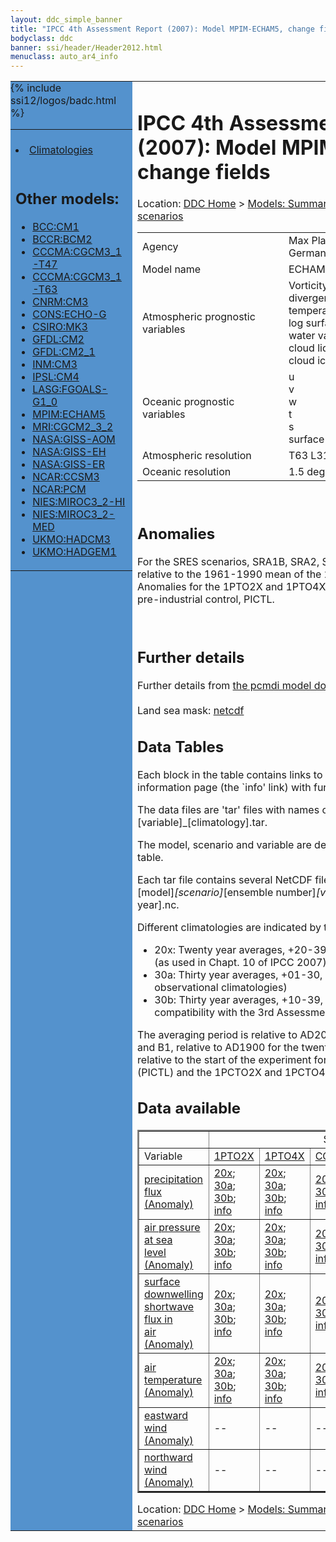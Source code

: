 ```yaml
---
layout: ddc_simple_banner
title: "IPCC 4th Assessment Report (2007): Model MPIM-ECHAM5, change fields"
bodyclass: ddc
banner: ssi/header/Header2012.html
menuclass: auto_ar4_info
---
```



<table width="100%" border="0" cellspacing="0" cellpadding="0" style="border-collapse: collapse;">
<tr style="margin:0;padding:0;border:0;">
<td style="margin:0;padding:0;border:0;height:1pt;width:150pt;background:#5492CD;" valign="top" >

<div id="lh-col2" class="auto_ar4_info">
<table class="menumain" bgcolor="#5492CD" cellspacing="0" width="100%" border="0">
<tr><td>

<br/>
<li><a href="model-MPIM-ECHAM5.html">Climatologies</a></li><br/>

<h2> Other models:</h2>
<ul>
<li><a href="model-BCC-CM1-change.html">BCC:CM1</a></li>
<li><a href="model-BCCR-BCM2-change.html">BCCR:BCM2</a></li>
<li><a href="model-CCCMA-CGCM3_1-T47-change.html">CCCMA:CGCM3_1-T47</a></li>
<li><a href="model-CCCMA-CGCM3_1-T63-change.html">CCCMA:CGCM3_1-T63</a></li>
<li><a href="model-CNRM-CM3-change.html">CNRM:CM3</a></li>
<li><a href="model-CONS-ECHO-G-change.html">CONS:ECHO-G</a></li>
<li><a href="model-CSIRO-MK3-change.html">CSIRO:MK3</a></li>
<li><a href="model-GFDL-CM2-change.html">GFDL:CM2</a></li>
<li><a href="model-GFDL-CM2_1-change.html">GFDL:CM2_1</a></li>
<li><a href="model-INM-CM3-change.html">INM:CM3</a></li>
<li><a href="model-IPSL-CM4-change.html">IPSL:CM4</a></li>
<li><a href="model-LASG-FGOALS-G1_0-change.html">LASG:FGOALS-G1_0</a></li>
<li><a href="model-MPIM-ECHAM5-change.html">MPIM:ECHAM5</a></li>
<li><a href="model-MRI-CGCM2_3_2-change.html">MRI:CGCM2_3_2</a></li>
<li><a href="model-NASA-GISS-AOM-change.html">NASA:GISS-AOM</a></li>
<li><a href="model-NASA-GISS-EH-change.html">NASA:GISS-EH</a></li>
<li><a href="model-NASA-GISS-ER-change.html">NASA:GISS-ER</a></li>
<li><a href="model-NCAR-CCSM3-change.html">NCAR:CCSM3</a></li>
<li><a href="model-NCAR-PCM-change.html">NCAR:PCM</a></li>
<li><a href="model-NIES-MIROC3_2-HI-change.html">NIES:MIROC3_2-HI</a></li>
<li><a href="model-NIES-MIROC3_2-MED-change.html">NIES:MIROC3_2-MED</a></li>
<li><a href="model-UKMO-HADCM3-change.html">UKMO:HADCM3</a></li>
<li><a href="model-UKMO-HADGEM1-change.html">UKMO:HADGEM1</a></li>
</ul>

</td></tr> 
{% include ssi12/logos/badc.html %}
</table>
</div>
</td>
<td><h1>IPCC 4th Assessment Report (2007): Model MPIM-ECHAM5, change fields</h1>

<!-- Breadcrumb1 -->
<div id="breadcrumb1" align="left">
Location: <a href="/index.html">DDC Home</a> > <a href="/sim/gcm_clim/">Models: Summary Data</a>
> <a href="/sim/gcm_clim/SRES_AR4/index.html">AR4 (2007): SRES scenarios</a>
</div>
<!-- End of Breadcrumb1 --><table class="meta-data-table">
<tr>
     <td class="meta-table-col1">Agency</td><td> Max Planck Institute for Meteorology, Germany</td>
</tr>
<tr>
     <td class="meta-table-col1">Model name</td><td> ECHAM5/MPI-OM</td>
</tr>
<tr>
     <td class="meta-table-col1">Atmospheric prognostic variables</td><td> Vorticity<br/>
 divergence<br/>
 temperature<br/>
 log surface pressure<br/>
 water vapor<br/>
 cloud liquid water<br/>
 cloud ice</td>
</tr>
<tr>
     <td class="meta-table-col1">Oceanic prognostic variables</td><td> u<br/>
 v<br/>
 w<br/>
 t<br/>
 s<br/>
 surface elevation</td>
</tr>
<tr>
     <td class="meta-table-col1">Atmospheric resolution</td><td>  T63 L31</td>
</tr>
<tr>
     <td class="meta-table-col1">Oceanic resolution</td><td> 1.5 deg, L40</td>
</tr>
</table>
<br/>

<h2>Anomalies</h2>

For the SRES scenarios, SRA1B, SRA2, SRB1, anomalies are calculated relative to
the 1961-1990 mean of the 20th century simulation, 20C3M. Anomalies for the
1PTO2X and 1PTO4X scenarios are relative to the pre-industrial control, PICTL.

<br/>
<h2>Further details</h2>
    Further details from <a href="http://www-pcmdi.llnl.gov/ipcc/model_documentation/ipcc_model_documentation.php">
          the pcmdi model documentation page</a>
<br/>
<br/>Land sea mask: <a href="/cgi-bin/downl/ar4_nc/sftlf/MPEH5_sftlf.nc">netcdf</a><br/>
<h2> Data Tables</h2>

Each block in the table contains links to one or more data files and
to one information page (the `info' link) with further information.
<p/>

The data files are 'tar' files with names of the form
[model]_[scenario]_[variable]_[climatology].tar.
<p/>

The model, scenario and variable are determined by the position in
the table.
<p/>

Each tar file contains several NetCDF files with names of the form:
[model]_[scenario]_[ensemble number]_[variable]_[start-year]-[end-year].nc.
<p/>

Different climatologies are indicated by the links within each table entry.
<ul>
<li>20x: Twenty year averages, +20-39, +46-65, +80-99, +180-199 (as used in Chapt. 10 of IPCC 2007)</li>
<li>30a: Thirty year averages, +01-30, +31-60, +61-90 (as used in the observational climatologies)</li>
<li>30b: Thirty year averages, +10-39, +40-69, +70-99 (for compatibility with the 3rd Assessment Report)</li>
</ul>
The averaging period is relative to AD2000 for SRES scenarios A1B, A2 and B1,
relative to AD1900 for the twentieth century run (20C3M) and relative to the
start of the experiment for the pre-industrial control (PICTL) and the
1PCTO2X and 1PCTO4X runs.
<p/>

<h2>Data available</h2>

<table class="data-table"  border="2">
<tr><td></td>
<td colspan="6" align="center">Scenario</td>
</tr>
<tr><td>Variable</td>
      <td><a href="scenario-1PTO2X-change.html">1PTO2X</a></td>
      <td><a href="scenario-1PTO4X-change.html">1PTO4X</a></td>
      <td><a href="scenario-COMMIT-change.html">COMMIT</a></td>
      <td><a href="scenario-SRA1B-change.html">SRA1B</a></td>
      <td><a href="scenario-SRA2-change.html">SRA2</a></td>
      <td><a href="scenario-SRB1-change.html">SRB1</a></td>
</tr>
<tr><td class="data-table-col1"><a href="var-precipitation_flux-change.html">precipitation<br/> flux (Anomaly)</a></td>
      <td class="data-table-item">
      <a href="/cgi-bin/downl/ar4_nc/pr-change/MPEH5_1PTO2X_pr-change_oc20x.tar">20x</a>;
      <a href="/cgi-bin/downl/ar4_nc/pr-change/MPEH5_1PTO2X_pr-change_oc30a.tar">30a</a>;
      <a href="/cgi-bin/downl/ar4_nc/pr-change/MPEH5_1PTO2X_pr-change_oc30b.tar">30b</a>;
      <a href="/ar4/info/MPIM-ECHAM5_1PTO2X_pr.html">info</a></td>
      <td class="data-table-item">
      <a href="/cgi-bin/downl/ar4_nc/pr-change/MPEH5_1PTO4X_pr-change_oc20x.tar">20x</a>;
      <a href="/cgi-bin/downl/ar4_nc/pr-change/MPEH5_1PTO4X_pr-change_oc30a.tar">30a</a>;
      <a href="/cgi-bin/downl/ar4_nc/pr-change/MPEH5_1PTO4X_pr-change_oc30b.tar">30b</a>;
      <a href="/ar4/info/MPIM-ECHAM5_1PTO4X_pr.html">info</a></td>
      <td class="data-table-item">
      <a href="/cgi-bin/downl/ar4_nc/pr-change/MPEH5_COMMIT_pr-change_c20x.tar">20x</a>;
      <a href="/cgi-bin/downl/ar4_nc/pr-change/MPEH5_COMMIT_pr-change_c30b.tar">30b</a>;
      <a href="/ar4/info/MPIM-ECHAM5_COMMIT_pr.html">info</a></td>
      <td class="data-table-item">
      <a href="/cgi-bin/downl/ar4_nc/pr-change/MPEH5_SRA1B_pr-change_c20x.tar">20x</a>;
      <a href="/cgi-bin/downl/ar4_nc/pr-change/MPEH5_SRA1B_pr-change_c30b.tar">30b</a>;
      <a href="/ar4/info/MPIM-ECHAM5_SRA1B_pr.html">info</a></td>
      <td class="data-table-item">
      <a href="/cgi-bin/downl/ar4_nc/pr-change/MPEH5_SRA2_pr-change_c20x.tar">20x</a>;
      <a href="/cgi-bin/downl/ar4_nc/pr-change/MPEH5_SRA2_pr-change_c30b.tar">30b</a>;
      <a href="/ar4/info/MPIM-ECHAM5_SRA2_pr.html">info</a></td>
      <td class="data-table-item">
      <a href="/cgi-bin/downl/ar4_nc/pr-change/MPEH5_SRB1_pr-change_c20x.tar">20x</a>;
      <a href="/cgi-bin/downl/ar4_nc/pr-change/MPEH5_SRB1_pr-change_c30b.tar">30b</a>;
      <a href="/ar4/info/MPIM-ECHAM5_SRB1_pr.html">info</a></td>
</tr>
<tr><td class="data-table-col1"><a href="var-air_pressure_at_sea_level-change.html">air pressure at sea<br/> level (Anomaly)</a></td>
      <td class="data-table-item">
      <a href="/cgi-bin/downl/ar4_nc/psl-change/MPEH5_1PTO2X_psl-change_oc20x.tar">20x</a>;
      <a href="/cgi-bin/downl/ar4_nc/psl-change/MPEH5_1PTO2X_psl-change_oc30a.tar">30a</a>;
      <a href="/cgi-bin/downl/ar4_nc/psl-change/MPEH5_1PTO2X_psl-change_oc30b.tar">30b</a>;
      <a href="/ar4/info/MPIM-ECHAM5_1PTO2X_psl.html">info</a></td>
      <td class="data-table-item">
      <a href="/cgi-bin/downl/ar4_nc/psl-change/MPEH5_1PTO4X_psl-change_oc20x.tar">20x</a>;
      <a href="/cgi-bin/downl/ar4_nc/psl-change/MPEH5_1PTO4X_psl-change_oc30a.tar">30a</a>;
      <a href="/cgi-bin/downl/ar4_nc/psl-change/MPEH5_1PTO4X_psl-change_oc30b.tar">30b</a>;
      <a href="/ar4/info/MPIM-ECHAM5_1PTO4X_psl.html">info</a></td>
      <td class="data-table-item">
      <a href="/cgi-bin/downl/ar4_nc/psl-change/MPEH5_COMMIT_psl-change_c20x.tar">20x</a>;
      <a href="/cgi-bin/downl/ar4_nc/psl-change/MPEH5_COMMIT_psl-change_c30b.tar">30b</a>;
      <a href="/ar4/info/MPIM-ECHAM5_COMMIT_psl.html">info</a></td>
      <td class="data-table-item">
      <a href="/cgi-bin/downl/ar4_nc/psl-change/MPEH5_SRA1B_psl-change_c20x.tar">20x</a>;
      <a href="/cgi-bin/downl/ar4_nc/psl-change/MPEH5_SRA1B_psl-change_c30b.tar">30b</a>;
      <a href="/ar4/info/MPIM-ECHAM5_SRA1B_psl.html">info</a></td>
      <td class="data-table-item">
      <a href="/cgi-bin/downl/ar4_nc/psl-change/MPEH5_SRA2_psl-change_c20x.tar">20x</a>;
      <a href="/cgi-bin/downl/ar4_nc/psl-change/MPEH5_SRA2_psl-change_c30b.tar">30b</a>;
      <a href="/ar4/info/MPIM-ECHAM5_SRA2_psl.html">info</a></td>
      <td class="data-table-item">
      <a href="/cgi-bin/downl/ar4_nc/psl-change/MPEH5_SRB1_psl-change_c20x.tar">20x</a>;
      <a href="/cgi-bin/downl/ar4_nc/psl-change/MPEH5_SRB1_psl-change_c30b.tar">30b</a>;
      <a href="/ar4/info/MPIM-ECHAM5_SRB1_psl.html">info</a></td>
</tr>
<tr><td class="data-table-col1"><a href="var-surface_downwelling_shortwave_flux_in_air-change.html">surface downwelling<br/> shortwave flux in<br/> air (Anomaly)</a></td>
      <td class="data-table-item">
      <a href="/cgi-bin/downl/ar4_nc/rsds-change/MPEH5_1PTO2X_rsds-change_oc20x.tar">20x</a>;
      <a href="/cgi-bin/downl/ar4_nc/rsds-change/MPEH5_1PTO2X_rsds-change_oc30a.tar">30a</a>;
      <a href="/cgi-bin/downl/ar4_nc/rsds-change/MPEH5_1PTO2X_rsds-change_oc30b.tar">30b</a>;
      <a href="/ar4/info/MPIM-ECHAM5_1PTO2X_rsds.html">info</a></td>
      <td class="data-table-item">
      <a href="/cgi-bin/downl/ar4_nc/rsds-change/MPEH5_1PTO4X_rsds-change_oc20x.tar">20x</a>;
      <a href="/cgi-bin/downl/ar4_nc/rsds-change/MPEH5_1PTO4X_rsds-change_oc30a.tar">30a</a>;
      <a href="/cgi-bin/downl/ar4_nc/rsds-change/MPEH5_1PTO4X_rsds-change_oc30b.tar">30b</a>;
      <a href="/ar4/info/MPIM-ECHAM5_1PTO4X_rsds.html">info</a></td>
      <td class="data-table-item">
      <a href="/cgi-bin/downl/ar4_nc/rsds-change/MPEH5_COMMIT_rsds-change_c20x.tar">20x</a>;
      <a href="/cgi-bin/downl/ar4_nc/rsds-change/MPEH5_COMMIT_rsds-change_c30b.tar">30b</a>;
      <a href="/ar4/info/MPIM-ECHAM5_COMMIT_rsds.html">info</a></td>
      <td class="data-table-item">
      <a href="/cgi-bin/downl/ar4_nc/rsds-change/MPEH5_SRA1B_rsds-change_c20x.tar">20x</a>;
      <a href="/cgi-bin/downl/ar4_nc/rsds-change/MPEH5_SRA1B_rsds-change_c30b.tar">30b</a>;
      <a href="/ar4/info/MPIM-ECHAM5_SRA1B_rsds.html">info</a></td>
      <td class="data-table-item">
      <a href="/cgi-bin/downl/ar4_nc/rsds-change/MPEH5_SRA2_rsds-change_c20x.tar">20x</a>;
      <a href="/cgi-bin/downl/ar4_nc/rsds-change/MPEH5_SRA2_rsds-change_c30b.tar">30b</a>;
      <a href="/ar4/info/MPIM-ECHAM5_SRA2_rsds.html">info</a></td>
      <td class="data-table-item">
      <a href="/cgi-bin/downl/ar4_nc/rsds-change/MPEH5_SRB1_rsds-change_c20x.tar">20x</a>;
      <a href="/cgi-bin/downl/ar4_nc/rsds-change/MPEH5_SRB1_rsds-change_c30b.tar">30b</a>;
      <a href="/ar4/info/MPIM-ECHAM5_SRB1_rsds.html">info</a></td>
</tr>
<tr><td class="data-table-col1"><a href="var-air_temperature-change.html">air<br/> temperature (Anomaly)</a></td>
      <td class="data-table-item">
      <a href="/cgi-bin/downl/ar4_nc/tas-change/MPEH5_1PTO2X_tas-change_oc20x.tar">20x</a>;
      <a href="/cgi-bin/downl/ar4_nc/tas-change/MPEH5_1PTO2X_tas-change_oc30a.tar">30a</a>;
      <a href="/cgi-bin/downl/ar4_nc/tas-change/MPEH5_1PTO2X_tas-change_oc30b.tar">30b</a>;
      <a href="/ar4/info/MPIM-ECHAM5_1PTO2X_tas.html">info</a></td>
      <td class="data-table-item">
      <a href="/cgi-bin/downl/ar4_nc/tas-change/MPEH5_1PTO4X_tas-change_oc20x.tar">20x</a>;
      <a href="/cgi-bin/downl/ar4_nc/tas-change/MPEH5_1PTO4X_tas-change_oc30a.tar">30a</a>;
      <a href="/cgi-bin/downl/ar4_nc/tas-change/MPEH5_1PTO4X_tas-change_oc30b.tar">30b</a>;
      <a href="/ar4/info/MPIM-ECHAM5_1PTO4X_tas.html">info</a></td>
      <td class="data-table-item">
      <a href="/cgi-bin/downl/ar4_nc/tas-change/MPEH5_COMMIT_tas-change_c20x.tar">20x</a>;
      <a href="/cgi-bin/downl/ar4_nc/tas-change/MPEH5_COMMIT_tas-change_c30b.tar">30b</a>;
      <a href="/ar4/info/MPIM-ECHAM5_COMMIT_tas.html">info</a></td>
      <td class="data-table-item">
      <a href="/cgi-bin/downl/ar4_nc/tas-change/MPEH5_SRA1B_tas-change_c20x.tar">20x</a>;
      <a href="/cgi-bin/downl/ar4_nc/tas-change/MPEH5_SRA1B_tas-change_c30b.tar">30b</a>;
      <a href="/ar4/info/MPIM-ECHAM5_SRA1B_tas.html">info</a></td>
      <td class="data-table-item">
      <a href="/cgi-bin/downl/ar4_nc/tas-change/MPEH5_SRA2_tas-change_c20x.tar">20x</a>;
      <a href="/cgi-bin/downl/ar4_nc/tas-change/MPEH5_SRA2_tas-change_c30b.tar">30b</a>;
      <a href="/ar4/info/MPIM-ECHAM5_SRA2_tas.html">info</a></td>
      <td class="data-table-item">
      <a href="/cgi-bin/downl/ar4_nc/tas-change/MPEH5_SRB1_tas-change_c20x.tar">20x</a>;
      <a href="/cgi-bin/downl/ar4_nc/tas-change/MPEH5_SRB1_tas-change_c30b.tar">30b</a>;
      <a href="/ar4/info/MPIM-ECHAM5_SRB1_tas.html">info</a></td>
</tr>
<tr><td class="data-table-col1"><a href="var-eastward_wind-change.html">eastward wind (Anomaly)</a></td>
      <td class="data-table-empty">--</td>
      <td class="data-table-empty">--</td>
      <td class="data-table-empty">--</td>
      <td class="data-table-item">
      <a href="/cgi-bin/downl/ar4_nc/uas-change/MPEH5_SRA1B_uas-change_c20x.tar">20x</a>;
      <a href="/cgi-bin/downl/ar4_nc/uas-change/MPEH5_SRA1B_uas-change_c30b.tar">30b</a>;
      <a href="/ar4/info/MPIM-ECHAM5_SRA1B_uas.html">info</a></td>
      <td class="data-table-item">
      <a href="/cgi-bin/downl/ar4_nc/uas-change/MPEH5_SRA2_uas-change_c20x.tar">20x</a>;
      <a href="/cgi-bin/downl/ar4_nc/uas-change/MPEH5_SRA2_uas-change_c30b.tar">30b</a>;
      <a href="/ar4/info/MPIM-ECHAM5_SRA2_uas.html">info</a></td>
      <td class="data-table-item">
      <a href="/cgi-bin/downl/ar4_nc/uas-change/MPEH5_SRB1_uas-change_c20x.tar">20x</a>;
      <a href="/cgi-bin/downl/ar4_nc/uas-change/MPEH5_SRB1_uas-change_c30b.tar">30b</a>;
      <a href="/ar4/info/MPIM-ECHAM5_SRB1_uas.html">info</a></td>
</tr>
<tr><td class="data-table-col1"><a href="var-northward_wind-change.html">northward wind (Anomaly)</a></td>
      <td class="data-table-empty">--</td>
      <td class="data-table-empty">--</td>
      <td class="data-table-empty">--</td>
      <td class="data-table-item">
      <a href="/cgi-bin/downl/ar4_nc/vas-change/MPEH5_SRA1B_vas-change_c20x.tar">20x</a>;
      <a href="/cgi-bin/downl/ar4_nc/vas-change/MPEH5_SRA1B_vas-change_c30b.tar">30b</a>;
      <a href="/ar4/info/MPIM-ECHAM5_SRA1B_vas.html">info</a></td>
      <td class="data-table-item">
      <a href="/cgi-bin/downl/ar4_nc/vas-change/MPEH5_SRA2_vas-change_c20x.tar">20x</a>;
      <a href="/cgi-bin/downl/ar4_nc/vas-change/MPEH5_SRA2_vas-change_c30b.tar">30b</a>;
      <a href="/ar4/info/MPIM-ECHAM5_SRA2_vas.html">info</a></td>
      <td class="data-table-item">
      <a href="/cgi-bin/downl/ar4_nc/vas-change/MPEH5_SRB1_vas-change_c20x.tar">20x</a>;
      <a href="/cgi-bin/downl/ar4_nc/vas-change/MPEH5_SRB1_vas-change_c30b.tar">30b</a>;
      <a href="/ar4/info/MPIM-ECHAM5_SRB1_vas.html">info</a></td>
</tr>
</table>
</div>
<!-- Breadcrumb2 -->
<div id="breadcrumb2" align="left">
Location: <a href="/index.html">DDC Home</a> > <a href="/sim/gcm_clim/">Models: Summary Data</a>
> <a href="/sim/gcm_clim/SRES_AR4/index.html">AR4 (2007): SRES scenarios</a>
</div>
<!-- End of Breadcrumb2 --></td></tr></table>
